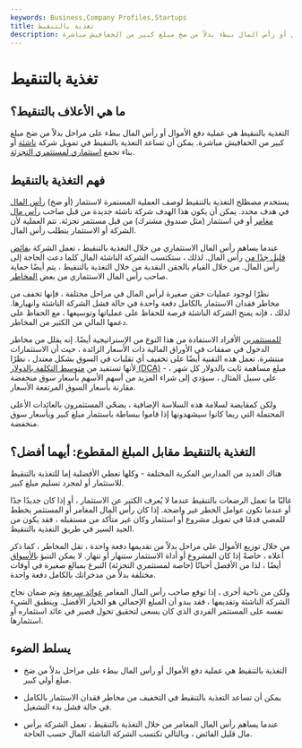 ```yaml
---
keywords: Business,Company Profiles,Startups
title: تغذية بالتنقيط
description: التغذية بالتنقيط هي عملية دفع الأموال أو رأس المال ببطء بدلاً من ضخ مبلغ كبير من الخفافيش مباشرة.
---
```


# تغذية بالتنقيط
## ما هي الأعلاف بالتنقيط؟

التغذية بالتنقيط هي عملية دفع الأموال أو رأس المال ببطء على مراحل بدلاً من ضخ مبلغ كبير من الخفافيش مباشرة. يمكن أن تساعد التغذية بالتنقيط في تمويل شركة [ناشئة](/startup) أو بناء تجمع [استثماري لمستثمري التجزئة](/investment).

## فهم التغذية بالتنقيط

يستخدم مصطلح التغذية بالتنقيط لوصف العملية المستمرة لاستثمار (أو ضخ) [رأس المال](/capital) في هدف محدد. يمكن أن يكون هذا الهدف شركة ناشئة جديدة من قبل صاحب [رأس مال مغامر](/venturecapitalist) أو في استثمار (مثل صندوق مشترك) من قبل مستثمر تجزئة. تتم العملية لأن الشركة أو الاستثمار يتطلب رأس المال.

عندما يساهم رأس المال الاستثماري من خلال التغذية بالتنقيط ، تعمل الشركة [بفائض قليل جدًا من](/surplus) رأس المال. لذلك ، ستكتسب الشركة الناشئة المال كلما دعت الحاجة إلى رأس المال. من خلال القيام بالحقن النقدية من خلال التغذية بالتنقيط ، يتم أيضًا حماية صاحب رأس المال الاستثماري من بعض [المخاطر](/risk).

نظرًا لوجود عمليات حقن صغيرة لرأس المال في مراحل مختلفة ، فإنها تخفف من مخاطر فقدان الاستثمار بالكامل دفعة واحدة في حالة فشل الشركة الناشئة وانهيارها. لذلك ، فإنه يمنح الشركة الناشئة فرصة للحفاظ على عملياتها وتوسيعها ، مع الحفاظ على دعمها المالي من الكثير من المخاطر.

[للمستثمرين](/investor) الأفراد الاستفادة من هذا النوع من الإستراتيجية أيضًا. إنه يقلل من مخاطر الدخول في صفقات في الأوراق المالية ذات الأسعار الزائدة ، حيث أن الاستثمارات منتشرة. تعمل هذه التقنية أيضًا على تخفيف أي تقلبات في السوق بشكل معتدل ، نظرًا لأنها تستفيد من [متوسط التكلفة بالدولار (DCA)](/dollarcostaveraging) - مبلغ مساهمة ثابت بالدولار كل شهر ، على سبيل المثال ، سيؤدي إلى شراء المزيد من أسهم الأسهم بأسعار سوق منخفضة مقارنة بأسعار السوق المرتفعة الأسعار.

ولكن كمقايضة لسلامة هذه السلاسة الإضافية ، يضحّي المستثمرون بالعائدات الأعلى المحتملة التي ربما كانوا سيشهدونها إذا قاموا ببساطة باستثمار مبلغ كبير وبأسعار سوق منخفضة.

## التغذية بالتنقيط مقابل المبلغ المقطوع: أيهما أفضل؟

هناك العديد من المدارس الفكرية المختلفة - وكلها تعطي الأفضلية إما للتغذية بالتنقيط للاستثمار أو لمجرد تسليم مبلغ كبير.

غالبًا ما تعمل الرضعات بالتنقيط عندما لا يُعرف الكثير عن الاستثمار ، أو إذا كان جديدًا جدًا أو عندما تكون عوامل الخطر غير واضحة. إذا كان رأس المال المغامر أو المستثمر يخطط للمضي قدمًا في تمويل مشروع أو استثمار وكان غير متأكد من مستقبله ، فقد يكون من الجيد السير في طريق التغذية بالتنقيط.

من خلال توزيع الأموال على مراحل بدلاً من تقديمها دفعة واحدة ، تقل المخاطر ، كما ذكر أعلاه ، خاصةً إذا كان المشروع أو أداة الاستثمار ستنهار أو تنهار. لا يمكن التنبؤ [بالأسواق](/market) أيضًا ، لذا من الأفضل أحيانًا (خاصة لمستثمري التجزئة) التبرع بمبالغ صغيرة في أوقات مختلفة بدلاً من مدخراتك بالكامل دفعة واحدة.

ولكن من ناحية أخرى ، إذا توقع صاحب رأس المال المغامر [عوائد سريعة](/return) وتم ضمان نجاح الشركة الناشئة وتقديمها ، فقد يبدو أن المبلغ الإجمالي هو الخيار الأفضل. وينطبق الشيء نفسه على المستثمر الفردي الذي كان يسعى لتحقيق تحول قصير في عائد استثماره أو استثمارها.

## يسلط الضوء

- التغذية بالتنقيط هي عملية دفع الأموال أو رأس المال ببطء على مراحل بدلاً من ضخ مبلغ أولي كبير.

- يمكن أن تساعد التغذية بالتنقيط في التخفيف من مخاطر فقدان الاستثمار بالكامل في حالة فشل بدء التشغيل.

- عندما يساهم رأس المال المغامر من خلال التغذية بالتنقيط ، تعمل الشركة برأس مال قليل الفائض ، وبالتالي تكتسب الشركة الناشئة المال حسب الحاجة.

